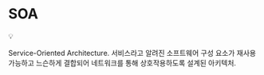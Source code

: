 # SOA

<aside>
💡

Service-Oriented Architecture.
서비스라고 알려진 소프트웨어 구성 요소가 재사용 가능하고 느슨하게 결합되어 네트워크를 통해 상호작용하도록 설계된 아키텍처.

</aside>